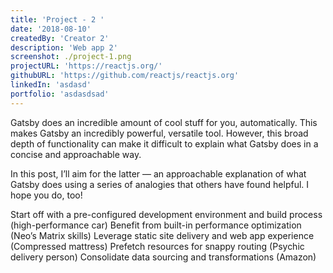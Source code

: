 ```yaml
---
title: 'Project - 2 '
date: '2018-08-10'
createdBy: 'Creator 2'
description: 'Web app 2'
screenshot: ./project-1.png
projectURL: 'https://reactjs.org/'
githubURL: 'https://github.com/reactjs/reactjs.org'
linkedIn: 'asdasd'
portfolio: 'asdasdsad'
---
```


Gatsby does an incredible amount of cool stuff for you, automatically. This makes Gatsby an incredibly powerful, versatile tool. However, this broad depth of functionality can make it difficult to explain what Gatsby does in a concise and approachable way.

In this post, I’ll aim for the latter — an approachable explanation of what Gatsby does using a series of analogies that others have found helpful. I hope you do, too!

Start off with a pre-configured development environment and build process (high-performance car)
Benefit from built-in performance optimization (Neo’s Matrix skills)
Leverage static site delivery and web app experience (Compressed mattress)
Prefetch resources for snappy routing (Psychic delivery person)
Consolidate data sourcing and transformations (Amazon)
